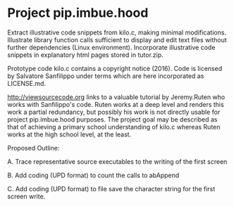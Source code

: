 # Project pip.imbue.hood 

  Extract illustrative code snippets from kilo.c, making minimal 
  modifications. Illustrate library function calls sufficient to 
  display and edit text files without further dependencies (Linux
  environment). Incorporate illustrative code snippets in 
  explanatory html pages stored in tutor.zip.

  Prototype code kilo.c contains a copyright notice (2016). Code 
  is licensed by Salvatore Sanfilippo under terms which are here 
  incorporated as LICENSE.md. 

  http://viewsourcecode.org links to a valuable tutorial by Jeremy.Ruten
  who works with Sanfilippo's code. Ruten works at a deep level and 
  renders this work a partial redundancy, but possibly his work is 
  not directly usable for project pip.imbue.hood purposes. The project 
  goal may be described as that of achieving a primary school 
  understanding of kilo.c whereas Ruten works at the high school level, 
  at the least.

  Proposed Outline:
  
  A. Trace representative source executables to the writing of
     the first screen

  B. Add coding (UPD format) to count the calls to abAppend

  C. Add coding (UPD format) to file save the character string for the 
     first screen write.
